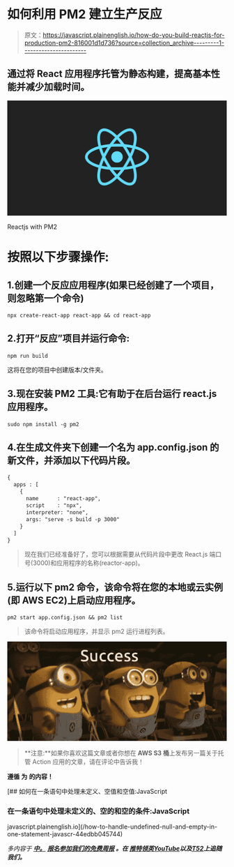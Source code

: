 # 如何利用 PM2 建立生产反应

> 原文：<https://javascript.plainenglish.io/how-do-you-build-reactjs-for-production-pm2-816001d1d736?source=collection_archive---------1----------------------->

## 通过将 React 应用程序托管为静态构建，提高基本性能并减少加载时间。

![](img/8933e4fa3854e49902a096a7f2866351.png)

Reactjs with PM2

# 按照以下步骤操作:

## 1.创建一个反应应用程序(如果已经创建了一个项目，则忽略第一个命令)

```
npx create-react-app react-app && cd react-app
```

## 2.打开“反应”项目并运行命令:

```
npm run build
```

这将在您的项目中创建版本/文件夹。

## 3.现在安装 PM2 工具:它有助于在后台运行 react.js 应用程序。

```
sudo npm install -g pm2
```

## 4.在生成文件夹下创建一个名为 app.config.json 的新文件，并添加以下代码片段。

```
{
  apps : [
    {
      name      : "react-app",
      script    : "npx",
      interpreter: "none",
      args: "serve -s build -p 3000"
    }
  ]
}
```

> 现在我们已经准备好了，您可以根据需要从代码片段中更改 React.js 端口号(3000)和应用程序的名称(reactor-app)。

## 5.运行以下 pm2 命令，该命令将在您的本地或云实例(即 AWS EC2)上启动应用程序。

```
pm2 start app.config.json && pm2 list
```

> 该命令将启动应用程序，并显示 pm2 运行进程列表。

![](img/71e04616817c7f1e24cda7608d6054b6.png)

> **注意:**如果你喜欢这篇文章或者你想在 **AWS S3 桶**上发布另一篇关于托管 Action 应用的文章，请在评论中告诉我！

**遵循** **为** **的内容！**

[](/how-to-handle-undefined-null-and-empty-in-one-statement-javascr-44edbb045744) [## 如何在一条语句中处理未定义、空值和空值:JavaScript

### 在一条语句中处理未定义的、空的和空的条件:JavaScript

javascript.plainenglish.io](/how-to-handle-undefined-null-and-empty-in-one-statement-javascr-44edbb045744) 

*多内容于* [***中。***](https://plainenglish.io/) **[***报名参加我们的免费周报***](http://newsletter.plainenglish.io/) *。在* [***推特***](https://twitter.com/inPlainEngHQ)[***领英***](https://www.linkedin.com/company/inplainenglish/)*[***YouTube***](https://www.youtube.com/channel/UCtipWUghju290NWcn8jhyAw)*以及*[**T52**](https://discord.gg/GtDtUAvyhW)*上追随我们。****
